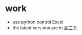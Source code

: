# work
- use python control Excel
- the latest versions are in [高三下](https://github.com/TMFfa/work/tree/main/%E9%AB%98%E4%B8%89%E4%B8%8B)
